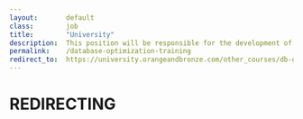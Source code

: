 ```yaml
---
layout:       default
class:        job
title:        "University"
description:  This position will be responsible for the development of design prototypes, site navigation and layout of content for various web projects.
permalink:    /database-optimization-training
redirect_to:  https://university.orangeandbronze.com/other_courses/db-optimization/
---
```

<h1>REDIRECTING</h1>